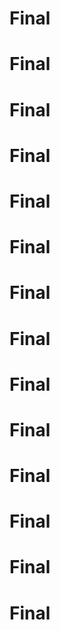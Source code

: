 # Final
# Final
# Final
# Final
# Final
# Final
# Final
# Final
# Final
# Final
# Final
# Final
# Final
# Final
